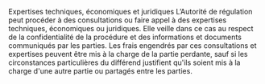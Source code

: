 Expertises techniques, économiques et juridiques
L’Autorité de régulation peut procéder à des consultations ou faire appel à des expertises techniques, économiques ou juridiques. Elle veille dans ce cas au respect de la confidentialité de la procédure et des informations et documents communiqués par les parties.
Les frais engendrés par ces consultations et expertises peuvent être mis à la charge de la partie perdante, sauf si les circonstances particulières du différend justifient qu'ils soient mis à la charge d'une autre partie ou partagés entre les parties.